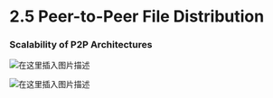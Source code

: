 # 2.5 Peer-to-Peer File Distribution

### Scalability of P2P Architectures
![在这里插入图片描述](https://i-blog.csdnimg.cn/direct/89798a80eda2445cb239e10dfa6b1fcc.png#pic_center)


![在这里插入图片描述](https://i-blog.csdnimg.cn/direct/b5f34006dbd147d5bd2d1a3ad01af329.png#pic_center)
